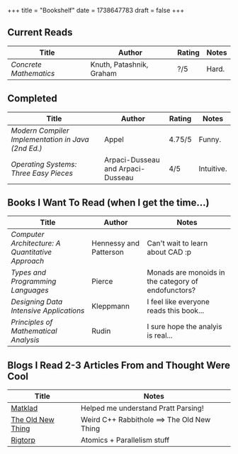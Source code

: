 +++
title = "Bookshelf"
date = 1738647783
draft = false
+++

## Current Reads

| Title | Author | Rating | Notes |
| --- | --- | --- | --- |
| *Concrete Mathematics* | Knuth, Patashnik, Graham | ?/5 | Hard. |

## Completed

| Title | Author | Rating | Notes |
| --- | --- | --- | --- |
| *Modern Compiler Implementation in Java (2nd Ed.)* | Appel | 4.75/5 | Funny. |
| *Operating Systems: Three Easy Pieces* | Arpaci-Dusseau and Arpaci-Dusseau | 4/5 | Intuitive. |


## Books I Want To Read (when I get the time...)

| Title | Author | Notes |
| --- | --- | --- |
| *Computer Architecture: A Quantitative Approach* | Hennessy and Patterson| Can't wait to learn about CAD :p |
| *Types and Programming Languages* | Pierce | Monads are monoids in the category of endofunctors? |
| *Designing Data Intensive Applications* | Kleppmann | I feel like everyone reads this book... |
| *Principles of Mathematical Analysis* | Rudin | I sure hope the analyis is real... |

## Blogs I Read 2-3 Articles From and Thought Were Cool

| Title | Notes |
| --- | --- |
| [Matklad](https://matklad.github.io/) | Helped me understand Pratt Parsing! |
| [The Old New Thing](https://devblogs.microsoft.com/oldnewthing/) | Weird C++ Rabbithole ==> The Old New Thing |
| [Rigtorp](https://rigtorp.se/) | Atomics + Parallelism stuff |
